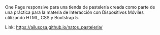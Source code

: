 One Page responsive para una tienda de pastelería creada como parte de una práctica para la materia de Interacción con Dispositivos Móviles utilizando HTML, CSS y Bootstrap 5.

Link: https://ailusosa.github.io/natos_pasteleria/ 
